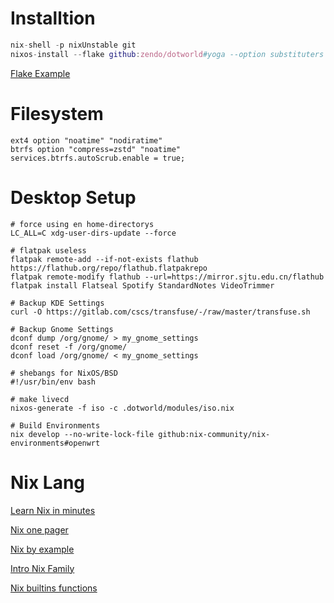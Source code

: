 # Installtion

``` nix
nix-shell -p nixUnstable git
nixos-install --flake github:zendo/dotworld#yoga --option substituters "https://mirror.sjtu.edu.cn/nix-channels/store https://cache.nixos.org"
```

[Flake Example](https://github.com/arnarg/config)

# Filesystem

``` shell
ext4 option "noatime" "nodiratime"
btrfs option "compress=zstd" "noatime"
services.btrfs.autoScrub.enable = true;
```

# Desktop Setup

``` shell
# force using en home-directorys
LC_ALL=C xdg-user-dirs-update --force

# flatpak useless
flatpak remote-add --if-not-exists flathub https://flathub.org/repo/flathub.flatpakrepo
flatpak remote-modify flathub --url=https://mirror.sjtu.edu.cn/flathub
flatpak install Flatseal Spotify StandardNotes VideoTrimmer

# Backup KDE Settings
curl -O https://gitlab.com/cscs/transfuse/-/raw/master/transfuse.sh

# Backup Gnome Settings
dconf dump /org/gnome/ > my_gnome_settings
dconf reset -f /org/gnome/
dconf load /org/gnome/ < my_gnome_settings

# shebangs for NixOS/BSD
#!/usr/bin/env bash

# make livecd
nixos-generate -f iso -c .dotworld/modules/iso.nix

# Build Environments
nix develop --no-write-lock-file github:nix-community/nix-environments#openwrt
```

# Nix Lang

[Learn Nix in minutes](https://learnxinyminutes.com/docs/nix/)

[Nix one pager](https://github.com/tazjin/nix-1p)

[Nix by example](https://medium.com/@MrJamesFisher/nix-by-example-a0063a1a4c55)

[Intro Nix Family](https://web.archive.org/web/20210123223258/https://ebzzry.io/en/nix/)

[Nix builtins functions](https://teu5us.github.io/nix-lib.html)
